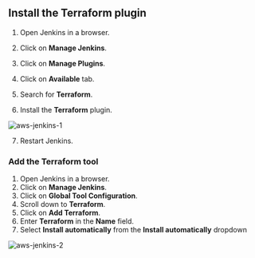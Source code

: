 ## Install the Terraform plugin

1. Open Jenkins in a browser.

2. Click on **Manage Jenkins**.

3. Click on **Manage Plugins**.

4. Click on **Available** tab.

5. Search for **Terraform**.

6. Install the **Terraform** plugin.

![aws-jenkins-1](https://github.com/mathesh-me/aws-ha-deployment-jenkins-terraform/assets/144098846/dffcfedb-82c2-440c-96b6-356e98cb97f7)

7. Restart Jenkins.

### Add the Terraform tool

1. Open Jenkins in a browser.
2. Click on **Manage Jenkins**.
3. Click on **Global Tool Configuration**.
4. Scroll down to **Terraform**.
5. Click on **Add Terraform**.
6. Enter **Terraform** in the **Name** field.
7. Select **Install automatically** from the **Install automatically** dropdown

![aws-jenkins-2](https://github.com/mathesh-me/aws-ha-deployment-jenkins-terraform/assets/144098846/ca727cff-d16a-4948-ac3c-1bc0b67a89ca)


   
